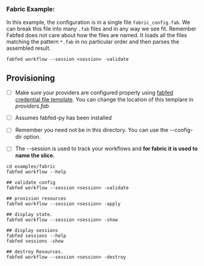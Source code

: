 ### Fabric Example:

In this example, the configuration is in a single file ```fabric_config.fab```. We can break this file into many ```.fab``` files and in any way we see fit. Remember Fabfed does not care about how the files are named. It loads all the files matching the pattern ```*.fab``` in no particular order and then parses the assembled result.
    
```
fabfed workflow --session <session> -validate
```


## Provisioning

- [ ] Make sure your providers are configured properly using [fabfed credential file template](../../config/fabfed_credentials_template.yml). You can change the location of this templare in <i>providers.fab</i>
- [ ] Assumes fabfed-py has been installed
- [ ] Remember you need not be in this directory. You can use the --config-dir option.  
- [ ] The --session is used to track your workflows and <b>for fabric it is used to name the slice.</b>


```
cd examples/fabric
fabfed workflow --help

## validate config
fabfed workflow --session <session> -validate

## provision resources
fabfed workflow --session <session> -apply

## display state. 
fabfed workflow --session <session> -show

## display sessions
fabfed sessions --help
fabfed sessions -show

## destroy Resources. 
fabfed workflow --session <session> -destroy
```
